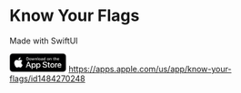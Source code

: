 # Know Your Flags
Made with SwiftUI

<img src="images/appstore.png" width="100"> https://apps.apple.com/us/app/know-your-flags/id1484270248 
<br>
